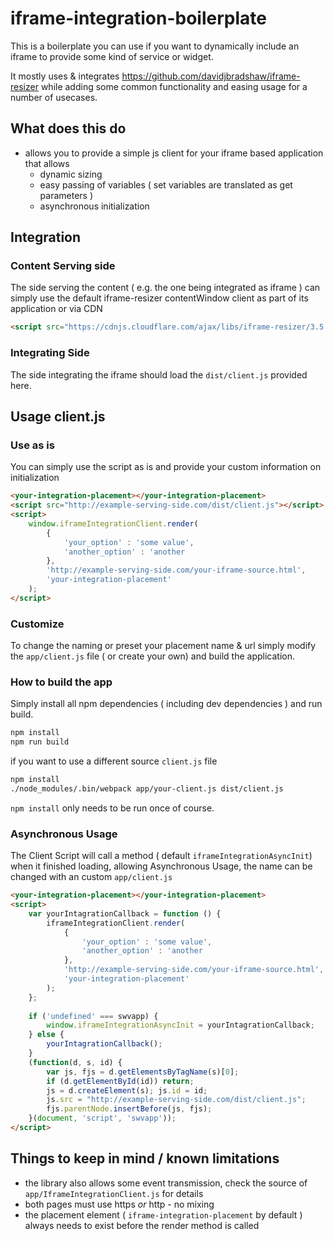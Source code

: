 # iframe-integration-boilerplate
This is a boilerplate you can use if you want to dynamically include an iframe to provide some kind of service or widget.

It mostly uses & integrates https://github.com/davidjbradshaw/iframe-resizer while adding some common functionality and easing usage for a number of usecases.

## What does this do

* allows you to provide a simple js client for your iframe based application that allows
    * dynamic sizing
    * easy passing of variables ( set variables are translated as get parameters )
    * asynchronous initialization

## Integration

### Content Serving side

The side serving the content ( e.g. the one being integrated as iframe ) can simply use the default iframe-resizer contentWindow client as part of its application or via CDN

```html
<script src="https://cdnjs.cloudflare.com/ajax/libs/iframe-resizer/3.5.14/iframeResizer.contentWindow.min.js"></script>
```

### Integrating Side

The side integrating the iframe should load the `dist/client.js` provided here.

## Usage client.js

### Use as is

You can simply use the script as is and provide your custom information on initialization

```html
<your-integration-placement></your-integration-placement>
<script src="http://example-serving-side.com/dist/client.js"></script>
<script>
    window.iframeIntegrationClient.render(
        {
            'your_option' : 'some value',
            'another_option' : 'another 
        },
        'http://example-serving-side.com/your-iframe-source.html',
        'your-integration-placement'
    );
</script>

```

### Customize

To change the naming or preset your placement name & url simply modify the `app/client.js` file ( or create your own) and build the application.

### How to build the app
Simply install all npm dependencies ( including dev dependencies ) and run build.

```bash
npm install
npm run build
```
if you want to use a different source `client.js` file
```bash
npm install
./node_modules/.bin/webpack app/your-client.js dist/client.js
```
`npm install` only needs to be run once of course.

### Asynchronous Usage
The Client Script will call a method ( default `iframeIntegrationAsyncInit`) when it finished loading, allowing Asynchronous Usage, the name can be changed with an custom `app/client.js`  
```html
<your-integration-placement></your-integration-placement>
<script>
    var yourIntagrationCallback = function () {
        iframeIntegrationClient.render(
            {
                'your_option' : 'some value',
                'another_option' : 'another 
            },
            'http://example-serving-side.com/your-iframe-source.html',
            'your-integration-placement'
        );
    };
    
    if ('undefined' === swvapp) {
        window.iframeIntegrationAsyncInit = yourIntagrationCallback;
    } else {
        yourIntagrationCallback();
    }
    (function(d, s, id) {
        var js, fjs = d.getElementsByTagName(s)[0];
        if (d.getElementById(id)) return;
        js = d.createElement(s); js.id = id;
        js.src = "http://example-serving-side.com/dist/client.js";
        fjs.parentNode.insertBefore(js, fjs);
    }(document, 'script', 'swvapp'));
</script>
```

## Things to keep in mind / known limitations

* the library also allows some event transmission, check the source of `app/IframeIntegrationClient.js` for details
* both pages must use https *or* http - no mixing
* the placement element ( `iframe-integration-placement` by default ) always needs to exist before the render method is called 